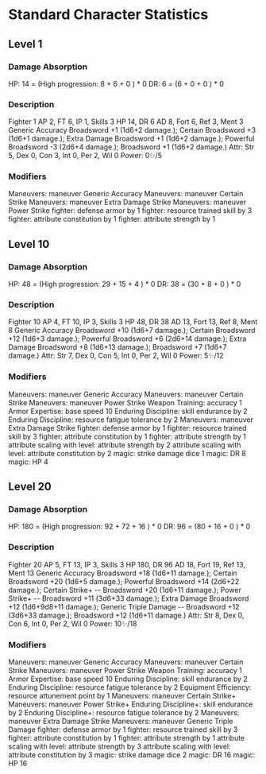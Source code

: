 # Standard Character Statistics

## Level 1

### Damage Absorption
HP: 14 = (High progression: 8 <level> + 6 <con> + 0 <modifier>) * 0 <elite multiplier>
DR: 6 = (6 <armor> + 0 <modifier> + 0 <monster progression>) * 0 <elite multiplier>

### Description
Fighter 1
AP 2, FT 6, IP 1, Skills 3
HP 14, DR 6
AD 8, Fort 6, Ref 3, Ment 3
Generic Accuracy Broadsword +1 (1d6+2 damage.); Certain Broadsword +3 (1d6+1 damage.); Extra Damage Broadsword +1 (1d6+2 damage.); Powerful Broadsword -3 (2d6+4 damage.); Broadsword +1 (1d6+2 damage.)
Attr: Str 5, Dex 0, Con 3, Int 0, Per 2, Wil 0
Power: 0✨/5

### Modifiers
Maneuvers: maneuver Generic Accuracy
Maneuvers: maneuver Certain Strike
Maneuvers: maneuver Extra Damage Strike
Maneuvers: maneuver Power Strike
fighter: defense armor by 1
fighter: resource trained skill by 3
fighter: attribute constitution by 1
fighter: attribute strength by 1

## Level 10

### Damage Absorption
HP: 48 = (High progression: 29 <level> + 15 <con> + 4 <modifier>) * 0 <elite multiplier>
DR: 38 = (30 <armor> + 8 <modifier> + 0 <monster progression>) * 0 <elite multiplier>

### Description
Fighter 10
AP 4, FT 10, IP 3, Skills 3
HP 48, DR 38
AD 13, Fort 13, Ref 8, Ment 8
Generic Accuracy Broadsword +10 (1d6+7 damage.); Certain Broadsword +12 (1d6+3 damage.); Powerful Broadsword +6 (2d6+14 damage.); Extra Damage Broadsword +8 (1d6+13 damage.); Broadsword +7 (1d6+7 damage.)
Attr: Str 7, Dex 0, Con 5, Int 0, Per 2, Wil 0
Power: 5✨/12

### Modifiers
Maneuvers: maneuver Generic Accuracy
Maneuvers: maneuver Certain Strike
Maneuvers: maneuver Power Strike
Weapon Training: accuracy 1
Armor Expertise: base speed 10
Enduring Discipline: skill endurance by 2
Enduring Discipline: resource fatigue tolerance by 2
Maneuvers: maneuver Extra Damage Strike
fighter: defense armor by 1
fighter: resource trained skill by 3
fighter: attribute constitution by 1
fighter: attribute strength by 1
attribute scaling with level: attribute strength by 2
attribute scaling with level: attribute constitution by 2
magic: strike damage dice 1
magic: DR 8
magic: HP 4

## Level 20

### Damage Absorption
HP: 180 = (High progression: 92 <level> + 72 <con> + 16 <modifier>) * 0 <elite multiplier>
DR: 96 = (80 <armor> + 16 <modifier> + 0 <monster progression>) * 0 <elite multiplier>

### Description
Fighter 20
AP 5, FT 13, IP 3, Skills 3
HP 180, DR 96
AD 18, Fort 19, Ref 13, Ment 13
Generic Accuracy Broadsword +18 (1d6+11 damage.); Certain Broadsword +20 (1d6+5 damage.); Powerful Broadsword +14 (2d6+22 damage.); Certain Strike+ -- Broadsword +20 (1d6+11 damage.); Power Strike+ -- Broadsword +11 (3d6+33 damage.); Extra Damage Broadsword +12 (1d6+9d8+11 damage.); Generic Triple Damage -- Broadsword +12 (3d6+33 damage.); Broadsword +12 (1d6+11 damage.)
Attr: Str 8, Dex 0, Con 6, Int 0, Per 2, Wil 0
Power: 10✨/18

### Modifiers
Maneuvers: maneuver Generic Accuracy
Maneuvers: maneuver Certain Strike
Maneuvers: maneuver Power Strike
Weapon Training: accuracy 1
Armor Expertise: base speed 10
Enduring Discipline: skill endurance by 2
Enduring Discipline: resource fatigue tolerance by 2
Equipment Efficiency: resource attunement point by 1
Maneuvers: maneuver Certain Strike+
Maneuvers: maneuver Power Strike+
Enduring Discipline+: skill endurance by 2
Enduring Discipline+: resource fatigue tolerance by 2
Maneuvers: maneuver Extra Damage Strike
Maneuvers: maneuver Generic Triple Damage
fighter: defense armor by 1
fighter: resource trained skill by 3
fighter: attribute constitution by 1
fighter: attribute strength by 1
attribute scaling with level: attribute strength by 3
attribute scaling with level: attribute constitution by 3
magic: strike damage dice 2
magic: DR 16
magic: HP 16
